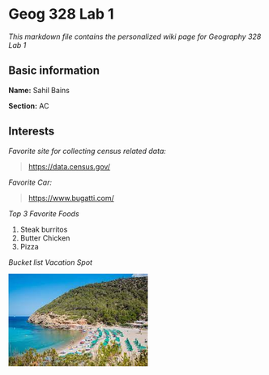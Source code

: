 # Geog 328 Lab 1
*This markdown file contains the personalized wiki page for Geography 328 Lab 1*

## Basic information
**Name:**
Sahil Bains

**Section:**
AC

## Interests
*Favorite site for collecting census related data:*
> https://data.census.gov/

*Favorite Car:*
> https://www.bugatti.com/

*Top 3 Favorite Foods*
1. Steak burritos
2. Butter Chicken
3. Pizza

*Bucket list Vacation Spot*

![Ibiza](download.jpeg)

